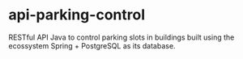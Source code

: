 # api-parking-control
RESTful API Java to control parking slots in buildings built using the ecossystem Spring + PostgreSQL as its database.
